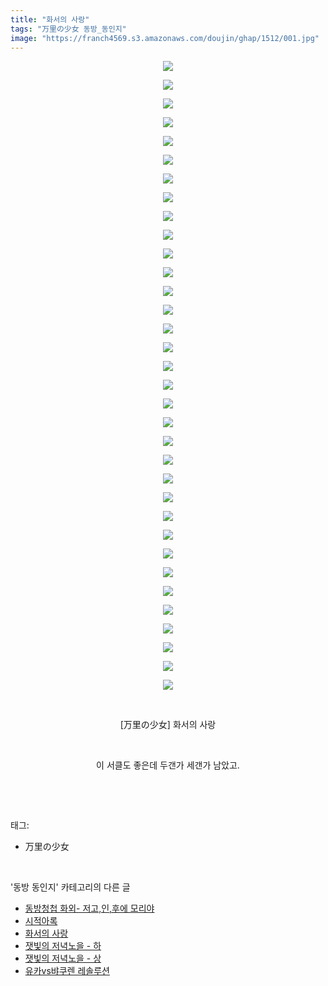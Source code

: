 ```yaml
---
title: "화서의 사랑"
tags: "万里の少女 동방_동인지"
image: "https://franch4569.s3.amazonaws.com/doujin/ghap/1512/001.jpg"
---
```

<div class="article">
<p style="text-align: center; clear: none; float: none;"><img src="{{ site.imgserver2 }}/ghap/1512/001.jpg"/></p>
<p style="text-align: center; clear: none; float: none;"><img src="{{ site.imgserver2 }}/ghap/1512/002.jpg"/></p>
<p style="text-align: center; clear: none; float: none;"><img src="{{ site.imgserver2 }}/ghap/1512/003.jpg"/></p>
<p style="text-align: center; clear: none; float: none;"><img src="{{ site.imgserver2 }}/ghap/1512/004.jpg"/></p>
<p style="text-align: center; clear: none; float: none;"><img src="{{ site.imgserver2 }}/ghap/1512/005.jpg"/></p>
<p style="text-align: center; clear: none; float: none;"><img src="{{ site.imgserver2 }}/ghap/1512/006.jpg"/></p>
<p style="text-align: center; clear: none; float: none;"><img src="{{ site.imgserver2 }}/ghap/1512/007.jpg"/></p>
<p style="text-align: center; clear: none; float: none;"><img src="{{ site.imgserver2 }}/ghap/1512/008.jpg"/></p>
<p style="text-align: center; clear: none; float: none;"><img src="{{ site.imgserver2 }}/ghap/1512/009.jpg"/></p>
<p style="text-align: center; clear: none; float: none;"><img src="{{ site.imgserver2 }}/ghap/1512/010.jpg"/></p>
<p style="text-align: center; clear: none; float: none;"><img src="{{ site.imgserver2 }}/ghap/1512/011.jpg"/></p>
<p style="text-align: center; clear: none; float: none;"><img src="{{ site.imgserver2 }}/ghap/1512/012.jpg"/></p>
<p style="text-align: center; clear: none; float: none;"><img src="{{ site.imgserver2 }}/ghap/1512/013.jpg"/></p>
<p style="text-align: center; clear: none; float: none;"><img src="{{ site.imgserver2 }}/ghap/1512/014.jpg"/></p>
<p style="text-align: center; clear: none; float: none;"><img src="{{ site.imgserver2 }}/ghap/1512/015.jpg"/></p>
<p style="text-align: center; clear: none; float: none;"><img src="{{ site.imgserver2 }}/ghap/1512/016.jpg"/></p>
<p style="text-align: center; clear: none; float: none;"><img src="{{ site.imgserver2 }}/ghap/1512/017.jpg"/></p>
<p style="text-align: center; clear: none; float: none;"><img src="{{ site.imgserver2 }}/ghap/1512/018.jpg"/></p>
<p style="text-align: center; clear: none; float: none;"><img src="{{ site.imgserver2 }}/ghap/1512/019.jpg"/></p>
<p style="text-align: center; clear: none; float: none;"><img src="{{ site.imgserver2 }}/ghap/1512/020.jpg"/></p>
<p style="text-align: center; clear: none; float: none;"><img src="{{ site.imgserver2 }}/ghap/1512/021.jpg"/></p>
<p style="text-align: center; clear: none; float: none;"><img src="{{ site.imgserver2 }}/ghap/1512/022.jpg"/></p>
<p style="text-align: center; clear: none; float: none;"><img src="{{ site.imgserver2 }}/ghap/1512/023.jpg"/></p>
<p style="text-align: center; clear: none; float: none;"><img src="{{ site.imgserver2 }}/ghap/1512/024.jpg"/></p>
<p style="text-align: center; clear: none; float: none;"><img src="{{ site.imgserver2 }}/ghap/1512/025.jpg"/></p>
<p style="text-align: center; clear: none; float: none;"><img src="{{ site.imgserver2 }}/ghap/1512/026.jpg"/></p>
<p style="text-align: center; clear: none; float: none;"><img src="{{ site.imgserver2 }}/ghap/1512/027.jpg"/></p>
<p style="text-align: center; clear: none; float: none;"><img src="{{ site.imgserver2 }}/ghap/1512/028.jpg"/></p>
<p style="text-align: center; clear: none; float: none;"><img src="{{ site.imgserver2 }}/ghap/1512/029.jpg"/></p>
<p style="text-align: center; clear: none; float: none;"><img src="{{ site.imgserver2 }}/ghap/1512/030.jpg"/></p>
<p style="text-align: center; clear: none; float: none;"><img src="{{ site.imgserver2 }}/ghap/1512/031.jpg"/></p>
<p style="text-align: center; clear: none; float: none;"><img src="{{ site.imgserver2 }}/ghap/1512/032.jpg"/></p>
<p style="text-align: center; clear: none; float: none;"><img src="{{ site.imgserver2 }}/ghap/1512/033.jpg"/></p>
<p style="text-align: center; clear: none; float: none;"><img src="{{ site.imgserver2 }}/ghap/1512/034.jpg"/></p>
<p style="text-align: center; clear: none; float: none;"><br/></p>
<p style="text-align: center; clear: none; float: none;">[万里の少女] 화서의 사랑</p>
<p style="text-align: center; clear: none; float: none;"><br/></p>
<p style="text-align: center; clear: none; float: none;">이 서클도 좋은데 두갠가 세갠가 남았고.</p>
<p><br/></p>
</div><br/>
<div class="tagTrail">
<p>태그: </p>
<ul>
<li>万里の少女</li>
</ul>
</div><br/>
<div class="another">
<p>'동방 동인지' 카테고리의 다른 글</p>
<ul>
<li><a href="/ghap_1514">동방청첩 화외- 저고,인,후에 모리야</a></li>
<li><a href="/ghap_1513">시적아록</a></li>
<li><a href="/ghap_1512">화서의 사랑</a></li>
<li><a href="/ghap_1511">잿빛의 저녁노을 - 하</a></li>
<li><a href="/ghap_1510">잿빛의 저녁노을 - 상</a></li>
<li><a href="/ghap_1509">유카vs뱌쿠렌 레솔루션</a></li>
</ul>
</div><br/>
<div class="cb_module cb_fluid">
<div class="cb_wrt cb_profile">
</div><!-- commentList close -->
</div><br/>
